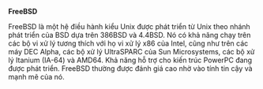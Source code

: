 **FreeBSD**

FreeBSD là một hệ điều hành kiểu Unix được phát triển từ Unix theo nhánh phát triển của BSD dựa trên 386BSD và 4.4BSD. Nó có khả năng chạy trên các bộ vi xử lý tương thích với họ vi xử lý x86 của Intel, cũng như trên các máy DEC Alpha, các bộ xử lý UltraSPARC của Sun Microsystems, các bộ xử lý Itanium (IA-64) và AMD64. Khả năng hỗ trợ cho kiến trúc PowerPC đang được phát triển. FreeBSD thường được đánh giá cao nhờ vào tính tin cậy và mạnh mẽ của nó.